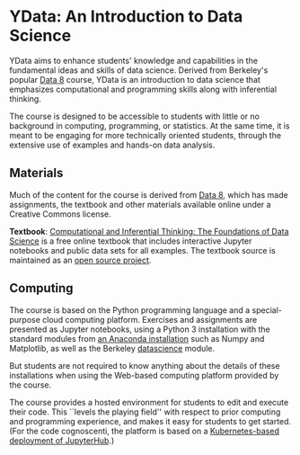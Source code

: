 <link rel="stylesheet" href="theme/css/main.css" />

YData: An Introduction to Data Science
====

YData aims to enhance students' knowledge and capabilities in the fundamental ideas and skills of data science.
Derived from Berkeley's popular [Data 8](http://data8.org) course, YData is an introduction to data science that emphasizes
computational and programming skills along with inferential thinking.

The course is designed to be accessible to students with little or no
background in computing, programming, or statistics. At the same time, 
it is meant to be engaging for more technically oriented students, through the extensive
use of examples and hands-on data analysis.  


Materials
---

Much of the content for the course is derived from [Data 8](http://data8.org),
which has made assignments, the textbook and other materials available online under a Creative Commons license.


**Textbook**: [Computational and Inferential Thinking: The Foundations of Data
Science](http://inferentialthinking.com) is a free online textbook that
includes interactive Jupyter notebooks and public data sets for all examples.
The textbook source is maintained as an [open source
project](https://github.com/data-8/textbook).


Computing
---

The course is based
on the Python programming language and a special-purpose cloud computing
platform. Exercises and assignments are presented as Jupyter notebooks, using a Python 3 installation
with the standard modules from [an Anaconda
installation](https://www.continuum.io/downloads) such as Numpy and Matplotlib,
as well as the Berkeley [datascience](https://pypi.python.org/pypi/datascience/) module.

But students are not required to know anything about the details of these installations
when using the Web-based computing platform provided by the course.

The course provides a hosted environment for students to edit and execute their
code. This ``levels the playing field'' with respect to prior computing and programming experience,
and makes it easy for students to get started. (For the code cognoscenti, the platform 
is based on a [Kubernetes-based deployment of
JupyterHub](https://zero-to-jupyterhub.readthedocs.io/en/latest/).)
